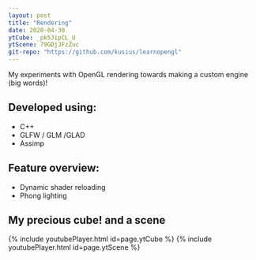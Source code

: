 ```yaml
---
layout: post
title: "Rendering"
date: 2020-04-30
ytCube: _pk5JipCL_U
ytScene: 79GDjJFzZuc
git-repo: "https://github.com/kusius/learnopengl"
---
```

My experiments with OpenGL rendering towards making a custom engine (big words)!

## Developed using: 
* C++
* GLFW / GLM /GLAD
* Assimp

## Feature overview: 
* Dynamic shader reloading
* Phong lighting 

## My precious cube! and a scene
{% include youtubePlayer.html id=page.ytCube %}
{% include youtubePlayer.html id=page.ytScene %}